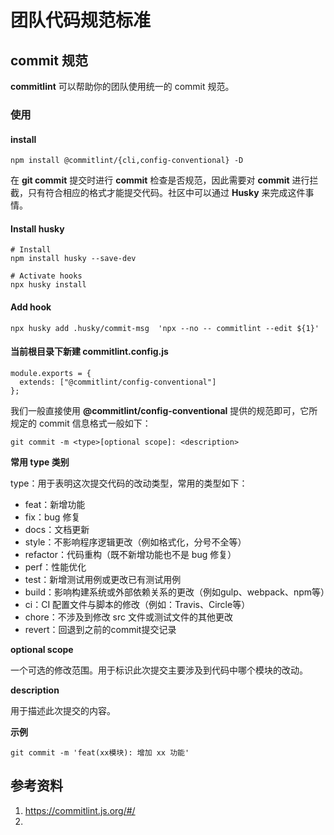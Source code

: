 # 团队代码规范标准

## commit 规范

**commitlint** 可以帮助你的团队使用统一的 commit 规范。

### 使用

#### install
```shell
npm install @commitlint/{cli,config-conventional} -D
```

在 **git commit** 提交时进行 **commit** 检查是否规范，因此需要对 **commit** 进行拦截，只有符合相应的格式才能提交代码。社区中可以通过 **Husky** 来完成这件事情。

#### Install husky
```shell
# Install
npm install husky --save-dev

# Activate hooks
npx husky install
```

#### Add hook
```shell
npx husky add .husky/commit-msg  'npx --no -- commitlint --edit ${1}'
```

#### 当前根目录下新建 commitlint.config.js

```JS
module.exports = {
  extends: ["@commitlint/config-conventional"]
};
```

我们一般直接使用 **@commitlint/config-conventional** 提供的规范即可，它所规定的 commit 信息格式一般如下：

```shell
git commit -m <type>[optional scope]: <description>
```

**常用 type 类别**

type：用于表明这次提交代码的改动类型，常用的类型如下：

- feat：新增功能
- fix：bug 修复
- docs：文档更新
- style：不影响程序逻辑更改（例如格式化，分号不全等）
- refactor：代码重构（既不新增功能也不是 bug 修复）
- perf：性能优化
- test：新增测试用例或更改已有测试用例
- build：影响构建系统或外部依赖关系的更改（例如gulp、webpack、npm等）
- ci：CI 配置文件与脚本的修改（例如：Travis、Circle等）
- chore：不涉及到修改 src 文件或测试文件的其他更改
- revert：回退到之前的commit提交记录

**optional scope**

一个可选的修改范围。用于标识此次提交主要涉及到代码中哪个模块的改动。

**description**

用于描述此次提交的内容。


**示例**
```shell
git commit -m 'feat(xx模块): 增加 xx 功能'
```



## 参考资料

1. https://commitlint.js.org/#/
2. 